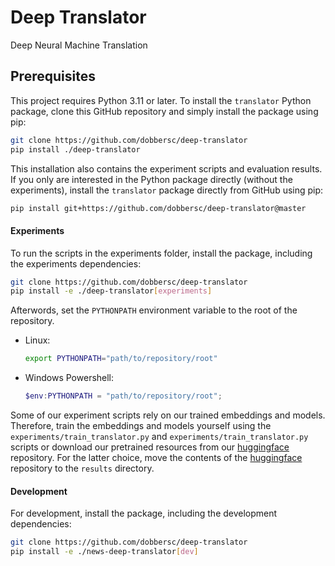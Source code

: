 # Deep Translator

Deep Neural Machine Translation

## Prerequisites

This project requires Python 3.11 or later.
To install the `translator` Python package, clone this GitHub repository and simply install the package using pip:

```bash
git clone https://github.com/dobbersc/deep-translator
pip install ./deep-translator
```

This installation also contains the experiment scripts and evaluation results.
If you only are interested in the Python package directly (without the experiments), install the `translator`
package directly from GitHub using pip:

```bash
pip install git+https://github.com/dobbersc/deep-translator@master
```

#### Experiments

To run the scripts in the experiments folder, install the package, including the experiments dependencies:

```bash
git clone https://github.com/dobbersc/deep-translator
pip install -e ./deep-translator[experiments]
```

Afterwords, set the `PYTHONPATH` environment variable to the root of the repository.

- Linux:
    ```bash
    export PYTHONPATH="path/to/repository/root"
    ```

- Windows Powershell:
    ```powershell
    $env:PYTHONPATH = "path/to/repository/root";
    ```

Some of our experiment scripts rely on our trained embeddings and models.
Therefore, train the embeddings and models yourself using the `experiments/train_translator.py` and `experiments/train_translator.py` scripts or download our pretrained resources from our [huggingface](https://huggingface.co/dobbersc/deep-translator) repository.
For the latter choice, move the contents of the [huggingface](https://huggingface.co/dobbersc/deep-translator) repository to the `results` directory.

#### Development

For development, install the package, including the development dependencies:

```bash
git clone https://github.com/dobbersc/deep-translator
pip install -e ./news-deep-translator[dev]
```
